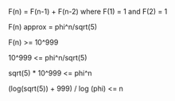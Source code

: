 F(n) = F(n-1) + F(n-2) where F(1) = 1 and F(2) = 1

F(n) approx = phi^n/sqrt(5)

F(n) >= 10^999

10^999 <= phi^n/sqrt(5)

sqrt(5) * 10^999 <= phi^n

(log(sqrt(5)) + 999) / log (phi) <= n
